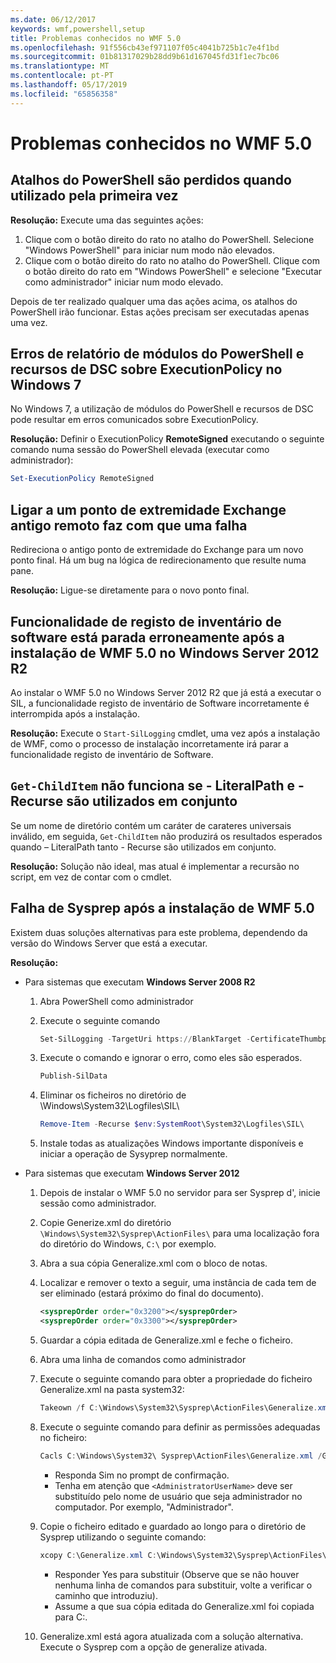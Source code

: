 ```yaml
---
ms.date: 06/12/2017
keywords: wmf,powershell,setup
title: Problemas conhecidos no WMF 5.0
ms.openlocfilehash: 91f556cb43ef971107f05c4041b725b1c7e4f1bd
ms.sourcegitcommit: 01b81317029b28dd9b61d167045fd31f1ec7bc06
ms.translationtype: MT
ms.contentlocale: pt-PT
ms.lasthandoff: 05/17/2019
ms.locfileid: "65856358"
---
```

# <a name="known-issues-in-wmf-50"></a>Problemas conhecidos no WMF 5.0

## <a name="powershell-shortcuts-are-broken-when-used-for-the-first-time"></a>Atalhos do PowerShell são perdidos quando utilizado pela primeira vez

**Resolução:** Execute uma das seguintes ações:

1. Clique com o botão direito do rato no atalho do PowerShell. Selecione "Windows PowerShell" para iniciar num modo não elevados.
2. Clique com o botão direito do rato no atalho do PowerShell. Clique com o botão direito do rato em "Windows PowerShell" e selecione "Executar como administrador" iniciar num modo elevado.

Depois de ter realizado qualquer uma das ações acima, os atalhos do PowerShell irão funcionar. Estas ações precisam ser executadas apenas uma vez.

## <a name="powershell-modules-and-dsc-resources-report-errors-about-executionpolicy-on-windows-7"></a>Erros de relatório de módulos do PowerShell e recursos de DSC sobre ExecutionPolicy no Windows 7

No Windows 7, a utilização de módulos do PowerShell e recursos de DSC pode resultar em erros comunicados sobre ExecutionPolicy.

**Resolução:** Definir o ExecutionPolicy **RemoteSigned** executando o seguinte comando numa sessão do PowerShell elevada (executar como administrador):

```powershell
Set-ExecutionPolicy RemoteSigned
```

## <a name="connecting-to-an-old-remote-exchange-endpoint-causes-a-crash"></a>Ligar a um ponto de extremidade Exchange antigo remoto faz com que uma falha

Redireciona o antigo ponto de extremidade do Exchange para um novo ponto final. Há um bug na lógica de redirecionamento que resulte numa pane.

**Resolução:** Ligue-se diretamente para o novo ponto final.

## <a name="software-inventory-logging-feature-is-erroneously-stopped-after-wmf-50-installation-on-windows-server-2012-r2"></a>Funcionalidade de registo de inventário de software está parada erroneamente após a instalação de WMF 5.0 no Windows Server 2012 R2

Ao instalar o WMF 5.0 no Windows Server 2012 R2 que já está a executar o SIL, a funcionalidade registo de inventário de Software incorretamente é interrompida após a instalação.

**Resolução:** Execute o `Start-SilLogging` cmdlet, uma vez após a instalação de WMF, como o processo de instalação incorretamente irá parar a funcionalidade registo de inventário de Software.

## <a name="get-childitem-does-not-work-if--literalpath-and--recurse-are-used-together"></a>`Get-ChildItem` não funciona se - LiteralPath e - Recurse são utilizados em conjunto

Se um nome de diretório contém um caráter de carateres universais inválido, em seguida, `Get-ChildItem` não produzirá os resultados esperados quando – LiteralPath tanto - Recurse são utilizados em conjunto.

**Resolução:** Solução não ideal, mas atual é implementar a recursão no script, em vez de contar com o cmdlet.

## <a name="sysprep-fails-after-wmf-50-installation"></a>Falha de Sysprep após a instalação de WMF 5.0

Existem duas soluções alternativas para este problema, dependendo da versão do Windows Server que está a executar.

**Resolução:**

- Para sistemas que executam **Windows Server 2008 R2**
  1. Abra PowerShell como administrador
  2. Execute o seguinte comando

     ```powershell
     Set-SilLogging -TargetUri https://BlankTarget -CertificateThumbprint 0123456789
     ```

  3. Execute o comando e ignorar o erro, como eles são esperados.

     ```powershell
     Publish-SilData
     ```

  4. Eliminar os ficheiros no diretório de \Windows\System32\Logfiles\SIL\

     ```powershell
     Remove-Item -Recurse $env:SystemRoot\System32\Logfiles\SIL\
     ```

  5. Instale todas as atualizações Windows importante disponíveis e iniciar a operação de Sysyprep normalmente.

- Para sistemas que executam **Windows Server 2012**
  1. Depois de instalar o WMF 5.0 no servidor para ser Sysprep d', inicie sessão como administrador.
  2. Copie Generize.xml do diretório `\Windows\System32\Sysprep\ActionFiles\` para uma localização fora do diretório do Windows, `C:\` por exemplo.
  3. Abra a sua cópia Generalize.xml com o bloco de notas.
  4. Localizar e remover o texto a seguir, uma instância de cada tem de ser eliminado (estará próximo do final do documento).

     ```xml
     <sysprepOrder order="0x3200"></sysprepOrder>
     <sysprepOrder order="0x3300"></sysprepOrder>
     ```

  5. Guardar a cópia editada de Generalize.xml e feche o ficheiro.
  6. Abra uma linha de comandos como administrador
  7. Execute o seguinte comando para obter a propriedade do ficheiro Generalize.xml na pasta system32:

     ```powershell
     Takeown /f C:\Windows\System32\Sysprep\ActionFiles\Generalize.xml
     ```

  8. Execute o seguinte comando para definir as permissões adequadas no ficheiro:

     ```powershell
     Cacls C:\Windows\System32\ Sysprep\ActionFiles\Generalize.xml /G `<AdministratorUserName>`:F
     ```

     - Responda Sim no prompt de confirmação.
     - Tenha em atenção que `<AdministratorUserName>` deve ser substituído pelo nome de usuário que seja administrador no computador. Por exemplo, "Administrador".

  9. Copie o ficheiro editado e guardado ao longo para o diretório de Sysprep utilizando o seguinte comando:

     ```powershell
     xcopy C:\Generalize.xml C:\Windows\System32\Sysprep\ActionFiles\Generalize.xml
     ```

     - Responder Yes para substituir (Observe que se não houver nenhuma linha de comandos para substituir, volte a verificar o caminho que introduziu).
     - Assume a que sua cópia editada do Generalize.xml foi copiada para C:\.

  10. Generalize.xml está agora atualizada com a solução alternativa. Execute o Sysprep com a opção de generalize ativada.